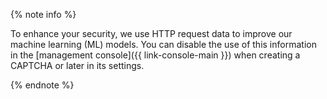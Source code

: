 {% note info %}

To enhance your security, we use HTTP request data to improve our machine learning (ML) models. You can disable the use of this information in the [management console]({{ link-console-main }}) when creating a CAPTCHA or later in its settings.

{% endnote %}